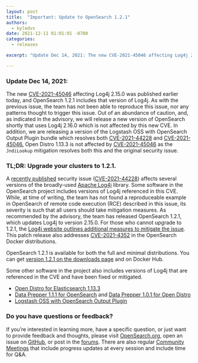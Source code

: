 ```yaml
---
layout: post
title:  "Important: Update to OpenSearch 1.2.1"
authors:
  - kyledvs
date: 2021-12-11 01:01:01 -0700
categories:
  - releases

excerpt: "Update Dec 14, 2021: The new CVE-2021-45046 affecting Log4j 2.15.0 was published earlier today, and OpenSearch 1.2.1 includes that version of Log4j. As with the previous issue, the team has not been able to reproduce this issue, nor any patterns thought to trigger this issue. Out of an abundance of caution, and, as indicated in the advisory, we will release a new version of OpenSearch shortly that uses Log4j 2.16.0 which is not affected by this new CVE."

---
```



### Update Dec 14, 2021:

The new [CVE-2021-45046](https://cve.mitre.org/cgi-bin/cvename.cgi?name=CVE-2021-45046) affecting Log4j 2.15.0 was published earlier today, and OpenSearch 1.2.1 includes that version of Log4j. As with the previous issue, the team has not been able to reproduce this issue, nor any patterns thought to trigger this issue. Out of an abundance of caution, and, as indicated in the advisory, we will release a new version of OpenSearch shortly that uses Log4j 2.16.0 which is not affected by this new CVE. In addition, we are releasing a version of the Logstash OSS with OpenSearch Output Plugin bundle which resolves both [CVE-2021-44228](https://nvd.nist.gov/vuln/detail/CVE-2021-44228) and   [CVE-2021-45046.](https://cve.mitre.org/cgi-bin/cvename.cgi?name=CVE-2021-45046) Open Distro 1.13.3 is not affected by [CVE-2021-45046](https://cve.mitre.org/cgi-bin/cvename.cgi?name=CVE-2021-45046) as the `JndiLookup` mitigation resolves both this and the original security issue.


### TL;DR: Upgrade your clusters to 1.2.1.

A [recently published](https://www.lunasec.io/docs/blog/log4j-zero-day/) security issue ([CVE-2021-44228](https://nvd.nist.gov/vuln/detail/CVE-2021-44228)) affects several versions of the broadly-used [Apache Log4j](https://logging.apache.org/log4j/2.x/) library. Some software in the OpenSearch project includes versions of Log4j referenced in this CVE. While, at time of writing, the team has not found a reproduceable example in OpenSearch of remote code execution (RCE) described in this issue, its severity is such that all users should take mitigation measures. As recommended by the advisory, the team has released OpenSearch 1.2.1, which updates Log4j to version 2.15.0. For those who cannot upgrade to 1.2.1, the [Log4j website outlines additional measures to mitigate the issue](https://logging.apache.org/log4j/2.x/). This patch release also addresses [CVE-2021-4352](https://alas.aws.amazon.com/AL2/ALAS-2021-1722.html) in the OpenSearch Docker distributions. 

OpenSearch 1.2.1 is available for both the full and minimal distributions. You can get [version 1.2.1 on the downloads page](https://opensearch.org/versions/opensearch-1-2-0.html) and on Docker Hub.

Some other software in the project also includes versions of Log4j that are referenced in the CVE and have been fixed or mitigated.

* [Open Distro for Elasticsearch 1.13.3](https://opendistro.github.io/for-elasticsearch/downloads.html)
* [Data Prepper 1.1.1 for OpenSearch](/downloads.html#data-prepper) and [Data Prepper 1.0.1 for Open Distro](https://opendistro.github.io/for-elasticsearch/downloads.html#ingest) 
* [Logstash OSS with OpenSearch Output Plugin](https://discuss.elastic.co/t/apache-log4j2-remote-code-execution-rce-vulnerability-cve-2021-44228-esa-2021-31/291476) 


### Do you have questions or feedback?

If you’re interested in learning more, have a specific question, or just want to provide feedback and thoughts, please visit [OpenSearch.org](https://opensearch.org/), open an issue on [GitHub](https://github.com/opensearch-project/OpenSearch/issues), or post in the [forums](https://discuss.opendistrocommunity.dev/). There are also regular [Community Meetings](https://opensearch.org/events/) that include progress updates at every session and include time for Q&A.
